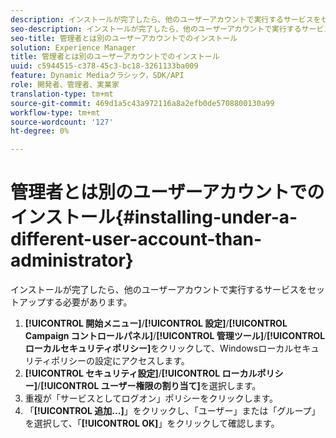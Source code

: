 ```yaml
---
description: インストールが完了したら、他のユーザーアカウントで実行するサービスをセットアップする必要があります。
seo-description: インストールが完了したら、他のユーザーアカウントで実行するサービスをセットアップする必要があります。
seo-title: 管理者とは別のユーザーアカウントでのインストール
solution: Experience Manager
title: 管理者とは別のユーザーアカウントでのインストール
uuid: c5944515-c378-45c3-bc18-3261133ba009
feature: Dynamic Mediaクラシック，SDK/API
role: 開発者、管理者、実業家
translation-type: tm+mt
source-git-commit: 469d1a5c43a972116a8a2efb0de5708800130a99
workflow-type: tm+mt
source-wordcount: '127'
ht-degree: 0%

---
```



# 管理者とは別のユーザーアカウントでのインストール{#installing-under-a-different-user-account-than-administrator}

インストールが完了したら、他のユーザーアカウントで実行するサービスをセットアップする必要があります。

1. **[!UICONTROL 開始メニュー]**/**[!UICONTROL 設定]**/**[!UICONTROL Campaign コントロールパネル]**/**[!UICONTROL 管理ツール]**/**[!UICONTROL ローカルセキュリティポリシー]**&#x200B;をクリックして、Windowsローカルセキュリティポリシーの設定にアクセスします。
1. **[!UICONTROL セキュリティ設定]**/**[!UICONTROL ローカルポリシー]**/**[!UICONTROL ユーザー権限の割り当て]**&#x200B;を選択します。
1. 重複が「サービスとしてログオン」ポリシーをクリックします。
1. 「**[!UICONTROL 追加...]**」をクリックし、「ユーザー」または「グループ」を選択して、「**[!UICONTROL OK]**」をクリックして確認します。
